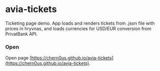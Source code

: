 # avia-tickets
Ticketing page demo. App loads and renders tickets from .json file with prices in hryvnas, and loads currencies for USD/EUR conversion from PrivatBank API.

### Open

Open page [https://chern0us.github.io/avia-tickets](https://chern0us.github.io/avia-tickets).


